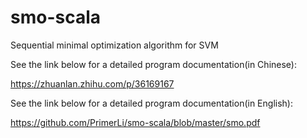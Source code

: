 # smo-scala
Sequential minimal optimization algorithm for SVM

See the link below for a detailed program documentation(in Chinese): 

https://zhuanlan.zhihu.com/p/36169167

See the link below for a detailed program documentation(in English):

https://github.com/PrimerLi/smo-scala/blob/master/smo.pdf
